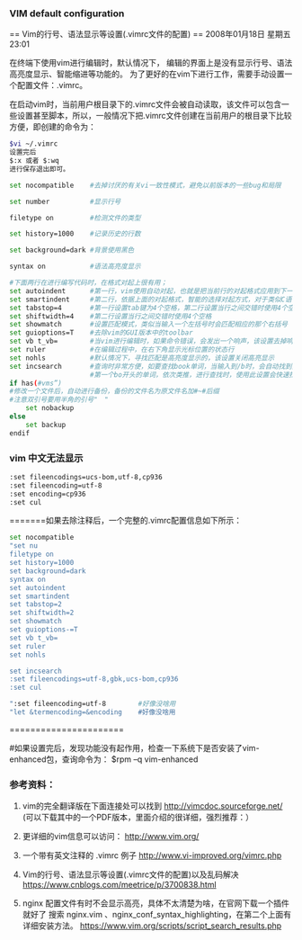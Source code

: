 ### VIM default configuration

== Vim的行号、语法显示等设置(.vimrc文件的配置) ==
2008年01月18日 星期五 23:01

在终端下使用vim进行编辑时，默认情况下，
编辑的界面上是没有显示行号、语法高亮度显示、智能缩进等功能的。
为了更好的在vim下进行工作，需要手动设置一个配置文件：.vimrc。

在启动vim时，当前用户根目录下的.vimrc文件会被自动读取，该文件可以包含一些设置甚至脚本，所以，一般情况下把.vimrc文件创建在当前用户的根目录下比较方便，即创建的命令为：

```bash
$vi ~/.vimrc
设置完后
$:x 或者 $:wq
进行保存退出即可。

set nocompatible	#去掉讨厌的有关vi一致性模式，避免以前版本的一些bug和局限

set number			#显示行号

filetype on 		#检测文件的类型

set history=1000 	#记录历史的行数

set background=dark #背景使用黑色

syntax on 			#语法高亮度显示

#下面两行在进行编写代码时，在格式对起上很有用；
set autoindent		#第一行，vim使用自动对起，也就是把当前行的对起格式应用到下一行；
set smartindent		#第二行，依据上面的对起格式，智能的选择对起方式，对于类似C语言编写上很有用
set tabstop=4		#第一行设置tab键为4个空格，第二行设置当行之间交错时使用4个空格
set shiftwidth=4	#第二行设置当行之间交错时使用4个空格
set showmatch		#设置匹配模式，类似当输入一个左括号时会匹配相应的那个右括号
set guioptions=T	#去除vim的GUI版本中的toolbar
set vb t_vb=		#当vim进行编辑时，如果命令错误，会发出一个响声，该设置去掉响声
set ruler			#在编辑过程中，在右下角显示光标位置的状态行
set nohls			#默认情况下，寻找匹配是高亮度显示的，该设置关闭高亮显示
set incsearch		#查询时非常方便，如要查找book单词，当输入到/b时，会自动找到第一个b开头的单词，当输入到/bo时，会自动找到
					#第一个bo开头的单词，依次类推，进行查找时，使用此设置会快速找到答案，当你找要匹配的单词时，别忘记回车
if has(#vms”)
#修改一个文件后，自动进行备份，备份的文件名为原文件名加#~#后缀
#注意双引号要用半角的引号"　"
	set nobackup
else
	set backup
endif
```

### vim 中文无法显示
```bash
:set fileencodings=ucs-bom,utf-8,cp936
:set fileencoding=utf-8
:set encoding=cp936
:set cul
```

=======如果去除注释后，一个完整的.vimrc配置信息如下所示：
```bash
set nocompatible
"set nu
filetype on
set history=1000
set background=dark
syntax on
set autoindent
set smartindent
set tabstop=2
set shiftwidth=2
set showmatch
set guioptions-=T
set vb t_vb=
set ruler
set nohls

set incsearch
:set fileencodings=utf-8,gbk,ucs-bom,cp936
:set cul

":set fileencoding=utf-8		#好像没啥用
"let &termencoding=&encoding	#好像没啥用
```
======================

#如果设置完后，发现功能没有起作用，检查一下系统下是否安装了vim-enhanced包，查询命令为：
$rpm –q vim-enhanced

### 参考资料：
1. vim的完全翻译版在下面连接处可以找到
   http://vimcdoc.sourceforge.net/    (可以下载其中的一个PDF版本，里面介绍的很详细，强烈推荐：）

2. 更详细的vim信息可以访问：
   http://www.vim.org/

3. 一个带有英文注释的 .vimrc 例子
   http://www.vi-improved.org/vimrc.php

4. Vim的行号、语法显示等设置(.vimrc文件的配置)以及乱码解决
   https://www.cnblogs.com/meetrice/p/3700838.html

5. nginx 配置文件有时不会显示高亮，具体不太清楚为啥，在官网下载一个插件就好了
   搜索 nginx.vim 、nginx_conf_syntax_highlighting，在第二个上面有详细安装方法。
   https://www.vim.org/scripts/script_search_results.php
